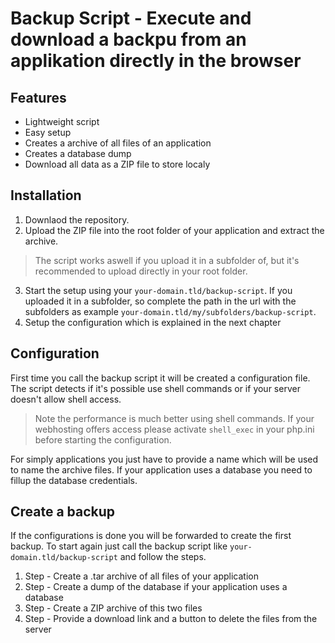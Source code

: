 # Backup Script - Execute and download a backpu from an applikation directly in the browser
## Features
- Lightweight script
- Easy setup
- Creates a archive of all files of an application
- Creates a database dump
- Download all data as a ZIP file to store localy

## Installation
1. Downlaod the repository.
2. Upload the ZIP file into the root folder of your application and extract the archive.

> The script works aswell if you upload it in a subfolder of, but it's recommended to upload directly in your root folder.

3. Start the setup using your `your-domain.tld/backup-script`. If you uploaded it in a subfolder, so complete the path in the url with the subfolders as example `your-domain.tld/my/subfolders/backup-script`.
4. Setup the configuration which is explained in the next chapter

## Configuration
First time you call the backup script it will be created a configuration file. The script detects if it's possible use shell commands or if your server doesn't allow shell access.

> Note the performance is much better using shell commands. If your webhosting offers access please activate `shell_exec` in your php.ini before starting the configuration.

For simply applications you just have to provide a name which will be used to name the archive files. If your application uses a database you need to fillup the database credentials.

## Create a backup
If the configurations is done you will be forwarded to create the first backup. To start again just call the backup script like `your-domain.tld/backup-script` and follow the steps.

1. Step - Create a .tar archive of all files of your application
2. Step - Create a dump of the database if your application uses a database
3. Step - Create a ZIP archive of this two files
4. Step - Provide a download link and a button to delete the files from the server